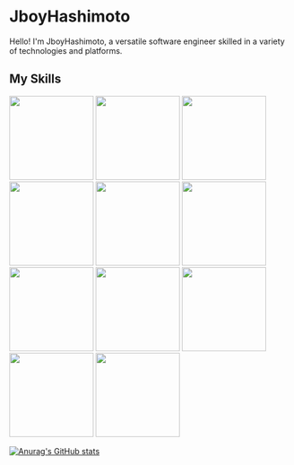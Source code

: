 # JboyHashimoto

Hello! I'm JboyHashimoto, a versatile software engineer skilled in a variety of technologies and platforms.


## My Skills

<p float="left">
<img src="https://developer.apple.com/swift/images/swift-og.png" width="150" height="150">
<img src="https://pbs.twimg.com/profile_images/1399329694340747271/T5fbWxtN_400x400.png" width="150" height="150">
<img src="https://upload.wikimedia.org/wikipedia/commons/7/7e/Dart-logo.png" width="150" height="150">
<img src="https://upload.wikimedia.org/wikipedia/commons/4/4c/Typescript_logo_2020.svg" width="150" height="150">
<img src="https://www.dailyupblog.com/wp-content/uploads/node_logo.jpg" width="150" height="150">
<img src="https://cmc-japan.co.jp/wp-content/uploads/2023/02/MicrosoftTeams-image-1024x578.png" width="150" height="150">
<img src="https://upload.wikimedia.org/wikipedia/commons/2/29/Postgresql_elephant.svg" width="150" height="150">
<img src="https://blog.junpeko.com/images/mysql.png" width="150" height="150">
<img src="https://firebase.google.com/downloads/brand-guidelines/PNG/logo-logomark.png" width="150" height="150">
<img src="https://a0.awsstatic.com/libra-css/images/logos/aws_logo_smile_1200x630.png" width="150" height="150">
<img src="https://www.topgate.co.jp/wp-content/uploads/2017/02/gcp-1024x538.jpg" width="150" height="150">
</p>


[![Anurag's GitHub stats](https://github-readme-stats.vercel.app/api?username=sakurakotubaki)](https://github.com/anuraghazra/github-readme-stats)
